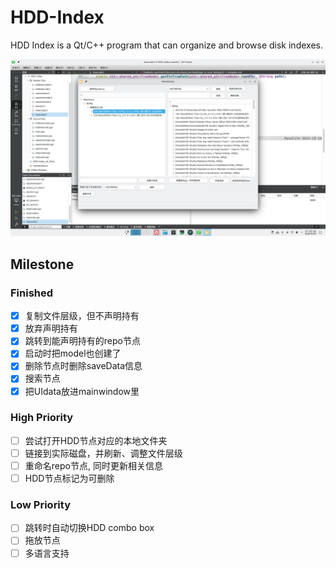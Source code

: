 # HDD-Index

HDD Index is a Qt/C++ program that can organize and browse disk indexes.

![program](screenshots/program.jpg)

## Milestone

### Finished

- [x] 复制文件层级，但不声明持有
- [x] 放弃声明持有
- [x] 跳转到能声明持有的repo节点
- [x] 启动时把model也创建了
- [x] 删除节点时删除saveData信息
- [x] 搜索节点
- [x] 把UIdata放进mainwindow里

### High Priority

- [ ] 尝试打开HDD节点对应的本地文件夹
- [ ] 链接到实际磁盘，并刷新、调整文件层级
- [ ] 重命名repo节点, 同时更新相关信息
- [ ] HDD节点标记为可删除

### Low Priority

- [ ] 跳转时自动切换HDD combo box
- [ ] 拖放节点
- [ ] 多语言支持
